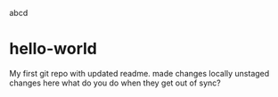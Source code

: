abcd
# hello-world
My first git repo
with updated readme.
made changes locally
unstaged
changes here
what do you do when they get out of sync?
